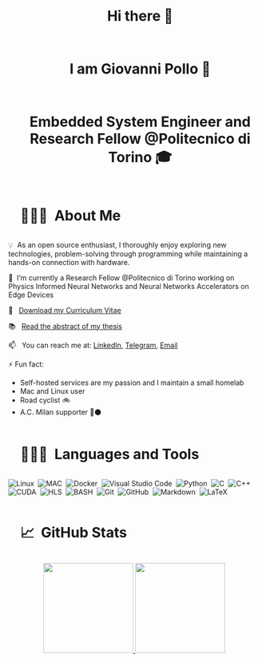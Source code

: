 <div id="user-content-toc" align="center">
  <ul>
    <summary><h1 style="display: inline-block;">Hi there 👋</h1></summary>
  </ul>
</div>

<div id="user-content-toc" align="center">
  <ul>
    <summary><h1 style="display: inline-block;">I am Giovanni Pollo 🐔</h1></summary>
  </ul>
</div>

<div id="user-content-toc" align="center">
  <ul>
    <summary><h1 style="display: inline-block;">Embedded System Engineer and Research Fellow @Politecnico di Torino 🎓</h1></summary>
  </ul>
</div>

<div id="user-content-toc">
  <ul>
    <summary><h1 style="display: inline-block;">👨🏻‍💻 &nbsp;About Me</h1></summary>
  </ul>
</div>

💡 &nbsp;As an open source enthusiast, I thoroughly enjoy exploring new technologies, problem-solving through programming while maintaining a hands-on connection with hardware.

🔭 &nbsp;I’m currently a Research Fellow @Politecnico di Torino working on Physics Informed Neural Networks and Neural Networks Accelerators on Edge Devices

📌 &nbsp; [Download my Curriculum Vitae](CV.pdf)

📚 &nbsp; [Read the abstract of my thesis](thesis-abstract.md)

📫 &nbsp; You can reach me at: [LinkedIn](https://www.linkedin.com/in/giovanni-pollo/), [Telegram](https://t.me/giovannipollo), [Email](mailto:giovannipollo98@gmail.com)

⚡️ Fun fact: 
- Self-hosted services are my passion and I maintain a small homelab
- Mac and Linux user
- Road cyclist 🚲
- A.C. Milan supporter 🔴⚫️

<div id="user-content-toc">
  <ul>
    <summary><h1 style="display: inline-block;">👨🏻‍💻 &nbsp;Languages and Tools</h1></summary>
  </ul>
</div>

![Linux](https://img.shields.io/badge/-Linux-05122A?style=flat&logo=linux&logoColor=A8B9CC)&nbsp;
![MAC](https://img.shields.io/badge/-Mac-05122A?style=flat&logo=apple&logoColor=A8B9CC)&nbsp;
![Docker](https://img.shields.io/badge/-Docker-05122A?style=flat&logo=docker)&nbsp;
![Visual Studio Code](https://img.shields.io/badge/-Visual%20Studio%20Code-05122A?style=flat&logo=visual-studio-code&logoColor=007ACC)&nbsp;
![Python](https://img.shields.io/badge/-Python-05122A?style=flat&logo=python)&nbsp;
![C](https://img.shields.io/badge/-C-05122A?style=flat&logo=C&logoColor=A8B9CC)&nbsp;
![C++](https://img.shields.io/badge/-C++-05122A?style=flat&logo=C%2B%2B&logoColor=00599C)&nbsp;
![CUDA](https://img.shields.io/badge/-CUDA-05122A?style=flat&logo=nvidia)&nbsp;
![HLS](https://img.shields.io/badge/-HLS-05122A?style=flat&logo=xilinx)&nbsp;
![BASH](https://img.shields.io/badge/-BASH-05122A?style=flat&logo=gnu-bash&logoColor=4EAA25)&nbsp;
![Git](https://img.shields.io/badge/-Git-05122A?style=flat&logo=git)&nbsp;
![GitHub](https://img.shields.io/badge/-GitHub-05122A?style=flat&logo=github)&nbsp;
![Markdown](https://img.shields.io/badge/-Markdown-05122A?style=flat&logo=markdown)&nbsp;
![LaTeX](https://img.shields.io/badge/-LaTeX-05122A?style=flat&logo=latex)&nbsp;

<div id="user-content-toc">
  <ul>
    <summary><h1 style="display: inline-block;">📈 &nbsp;GitHub Stats</h1></summary>
  </ul>
</div>
<p align="center">
<a href="https://github.com/giop98/github-readme-stats">
  <img height="180em" src="https://github-readme-stats.vercel.app/api?username=giovannipollo&show_icons=true&theme=nord"/>
  <img height="180em" src="https://github-readme-stats-eight-theta.vercel.app/api/top-langs/?username=giovannipollo&layout=compact&langs_count=8&theme=nord"/>
</a>
</p>
